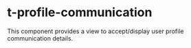# t-profile-communication
This component provides a view to accept/display user profile communication details.
